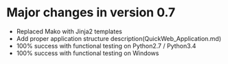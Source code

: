 # Major changes in version 0.7
- Replaced Mako with Jinja2 templates
- Add proper application structure description(QuickWeb_Application.md)
- 100% success with functional testing on Python2.7 / Python3.4
- 100% success with functional testing on Windows

